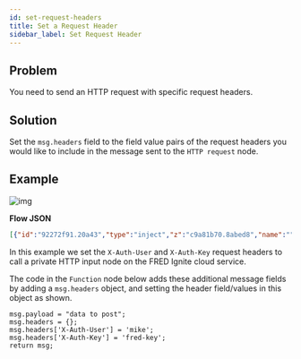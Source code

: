 ```yaml
---
id: set-request-headers
title: Set a Request Header
sidebar_label: Set Request Header
---
```


## Problem

You need to send an HTTP request with specific request headers.

## Solution

Set the `msg.headers` field to the field value pairs of the request headers you would like to include in the
message sent to the <code class="node">HTTP request</code> node.

## Example

![img](https://igniteresources.blob.core.windows.net/public/docs/static/assets/docs/http-requests/set-request-header.png)

<b>Flow JSON</b>

~~~json
[{"id":"92272f91.20a43","type":"inject","z":"c9a81b70.8abed8","name":"","topic":"","payload":"","payloadType":"date","repeat":"","crontab":"","once":false,"x":120,"y":760,"wires":[["af92df2f.3032e"]]},{"id":"64da113d.24a75","type":"http request","z":"c9a81b70.8abed8","name":"post to FRED","method":"POST","ret":"txt","url":"http://mike.fred.sensetecnic.com/api/test","tls":"","x":520,"y":760,"wires":[["31ab53be.5111dc"]]},{"id":"af92df2f.3032e","type":"function","z":"c9a81b70.8abed8","name":"set payload and headers","func":"msg.payload = \"data to post\";\nmsg.headers = {};\nmsg.headers['X-Auth-User'] = 'mike';\nmsg.headers['X-Auth-Key'] = 'fred-key';\n\nreturn msg;","outputs":1,"noerr":0,"x":310,"y":760,"wires":[["64da113d.24a75"]]},{"id":"31ab53be.5111dc","type":"debug","z":"c9a81b70.8abed8","name":"","active":true,"console":"false","complete":"false","x":690,"y":760,"wires":[]}]
~~~



In this example we set the `X-Auth-User` and `X-Auth-Key` request headers to call a
private HTTP input node on the FRED Ignite cloud service.

The code in the <code class="node">Function</code> node below adds these additional message
fields by adding a `msg.headers` object, and setting the header field/values in this object as shown.

~~~text
msg.payload = "data to post";
msg.headers = {};
msg.headers['X-Auth-User'] = 'mike';
msg.headers['X-Auth-Key'] = 'fred-key';
return msg;
~~~